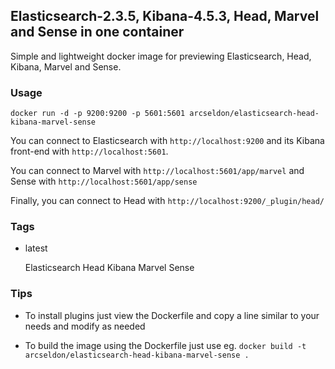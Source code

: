 ## Elasticsearch-2.3.5, Kibana-4.5.3, Head, Marvel and Sense in one container

Simple and lightweight docker image for previewing Elasticsearch, Head, Kibana, Marvel and Sense.

### Usage

    docker run -d -p 9200:9200 -p 5601:5601 arcseldon/elasticsearch-head-kibana-marvel-sense

You can connect to Elasticsearch with `http://localhost:9200` and its Kibana front-end with `http://localhost:5601`.

You can connect to Marvel with `http://localhost:5601/app/marvel` and Sense with `http://localhost:5601/app/sense`

Finally, you can connect to Head with `http://localhost:9200/_plugin/head/`
 

### Tags

* latest

    Elasticsearch Head Kibana Marvel Sense

### Tips

* To install plugins just view the Dockerfile and copy a line similar to your needs and modify as needed 

* To build the image using the Dockerfile just use eg. `docker build -t arcseldon/elasticsearch-head-kibana-marvel-sense .`



